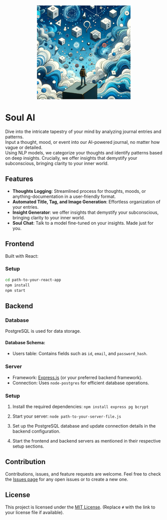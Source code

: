 <p align="center">
  <img src="./frontend/public/dreams2.png" alt="Dreams AI Logo" width="300">
</p>

# Soul AI 
Dive into the intricate tapestry of your mind by analyzing journal entries and patterns. <br /> 
Input a thought, mood, or event into our AI-powered journal, no matter how vague or detailed.<br />
Using NLP models, we categorize your thoughts and identify patterns based on deep insights.
Crucially, we offer insights that demystify your subconscious, bringing clarity to your inner world.

## Features
- **Thoughts Logging**: Streamlined process for thoughts, moods, or anything-documentation in a user-friendly format.
- **Automated Title, Tag, and Image Generation**: Effortless organization of your entries.
- **Insight Generator**: we offer insights that demystify your subconscious, bringing clarity to your inner world.
- **Soul Chat**: Talk to a model fine-tuned on your insights. Made just for you.  


## Frontend 

Built with React:

### Setup

```bash
cd path-to-your-react-app
npm install
npm start
```

## Backend 

### Database
PostgreSQL is used for data storage.

#### Database Schema:
- Users table: Contains fields such as `id`, `email`, and `password_hash`.

### Server
- Framework: [Express.js](https://expressjs.com/) (or your preferred backend framework).
- Connection: Uses `node-postgres` for efficient database operations.

### Setup

1. Install the required dependencies:
    `npm install express pg bcrypt`

2. Start your server:
    `node path-to-your-server-file.js`

3. Set up the PostgreSQL database and update connection details in the backend configuration.

4. Start the frontend and backend servers as mentioned in their respective setup sections.

## Contribution

Contributions, issues, and feature requests are welcome. Feel free to check the [Issues page](#) for any open issues or to create a new one.

## License

This project is licensed under the [MIT License](#). (Replace `#` with the link to your license file if available).
